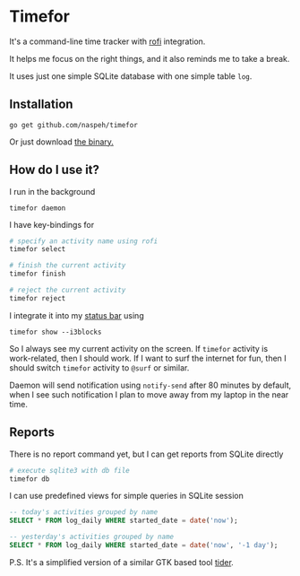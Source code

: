 # Timefor

It's a command-line time tracker with [rofi](https://github.com/davatorium/rofi) integration.

It helps me focus on the right things, and it also reminds me to take a break.

It uses just one simple SQLite database with one simple table `log`.

## Installation
```
go get github.com/naspeh/timefor
```

Or just download [the binary.](https://github.com/naspeh/timefor/raw/master/timefor)

## How do I use it?
I run in the background
```
timefor daemon
```

I have key-bindings for
```sh
# specify an activity name using rofi
timefor select

# finish the current activity
timefor finish

# reject the current activity
timefor reject
```

I integrate it into my [status bar](https://github.com/vivien/i3blocks) using
```
timefor show --i3blocks
```

So I always see my current activity on the screen. If `timefor` activity is work-related, then I should work. If I want to surf the internet for fun, then I should switch `timefor` activity to `@surf` or similar.

Daemon will send notification using `notify-send` after 80 minutes by default, when I see such notification I plan to
move away from my laptop in the near time.

## Reports
There is no report command yet, but I can get reports from SQLite directly
```sh
# execute sqlite3 with db file
timefor db
```

I can use predefined views for simple queries in SQLite session
```sql
-- today's activities grouped by name
SELECT * FROM log_daily WHERE started_date = date('now');

-- yesterday's activities grouped by name
SELECT * FROM log_daily WHERE started_date = date('now', '-1 day');
```

P.S. It's a simplified version of a similar GTK based tool [tider](https://github.com/naspeh/tider).

